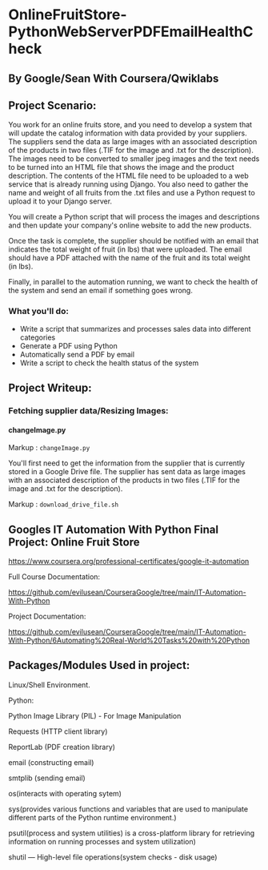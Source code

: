 # OnlineFruitStore-PythonWebServerPDFEmailHealthCheck

## By Google/Sean With Coursera/Qwiklabs 

## Project Scenario:
You work for an online fruits store, and you need to develop a system that will update the catalog information with data provided by your suppliers. The suppliers send the data as large images with an associated description of the products in two files (.TIF for the image and .txt for the description). The images need to be converted to smaller jpeg images and the text needs to be turned into an HTML file that shows the image and the product description. The contents of the HTML file need to be uploaded to a web service that is already running using Django. You also need to gather the name and weight of all fruits from the .txt files and use a Python request to upload it to your Django server.

You will create a Python script that will process the images and descriptions and then update your company's online website to add the new products.

Once the task is complete, the supplier should be notified with an email that indicates the total weight of fruit (in lbs) that were uploaded. The email should have a PDF attached with the name of the fruit and its total weight (in lbs).

Finally, in parallel to the automation running, we want to check the health of the system and send an email if something goes wrong.

### What you'll do:
* Write a script that summarizes and processes sales data into different categories
* Generate a PDF using Python
* Automatically send a PDF by email
* Write a script to check the health status of the system


## Project Writeup:

### Fetching supplier data/Resizing Images:

#### changeImage.py

Markup :  `changeImage.py`

You'll first need to get the information from the supplier that is currently stored in a Google Drive file. The supplier has sent data as large images with an associated description of the products in two files (.TIF for the image and .txt for the description).

Markup :  `download_drive_file.sh`


## Googles IT Automation With Python Final Project: Online Fruit Store

https://www.coursera.org/professional-certificates/google-it-automation

Full Course Documentation: 

https://github.com/evilusean/CourseraGoogle/tree/main/IT-Automation-With-Python

Project Documentation:

https://github.com/evilusean/CourseraGoogle/tree/main/IT-Automation-With-Python/6Automating%20Real-World%20Tasks%20with%20Python

## Packages/Modules Used in project:

Linux/Shell Environment.

Python:

Python Image Library (PIL) - For Image Manipulation

Requests (HTTP client library) 

ReportLab (PDF creation library)

email (constructing email)

smtplib (sending email)

os(interacts with operating sytem)

sys(provides various functions and variables that are used to manipulate different parts of the Python runtime environment.)

psutil(process and system utilities) is a cross-platform library for retrieving information on running processes and system utilization)

shutil — High-level file operations(system checks - disk usage)
